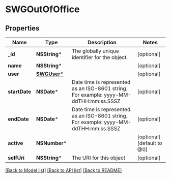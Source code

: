 # SWGOutOfOffice

## Properties
Name | Type | Description | Notes
------------ | ------------- | ------------- | -------------
**_id** | **NSString*** | The globally unique identifier for the object. | [optional] 
**name** | **NSString*** |  | [optional] 
**user** | [**SWGUser***](SWGUser.md) |  | [optional] 
**startDate** | **NSDate*** | Date time is represented as an ISO-8601 string. For example: yyyy-MM-ddTHH:mm:ss.SSSZ | [optional] 
**endDate** | **NSDate*** | Date time is represented as an ISO-8601 string. For example: yyyy-MM-ddTHH:mm:ss.SSSZ | [optional] 
**active** | **NSNumber*** |  | [optional] [default to @0]
**selfUri** | **NSString*** | The URI for this object | [optional] 

[[Back to Model list]](../README.md#documentation-for-models) [[Back to API list]](../README.md#documentation-for-api-endpoints) [[Back to README]](../README.md)


